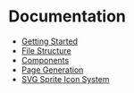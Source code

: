 Documentation
=============

* [Getting Started](getting-started.md)
* [File Structure](file-structure.md)
* [Components](components.md)
* [Page Generation](pages.md)
* [SVG Sprite Icon System](icons.md)
